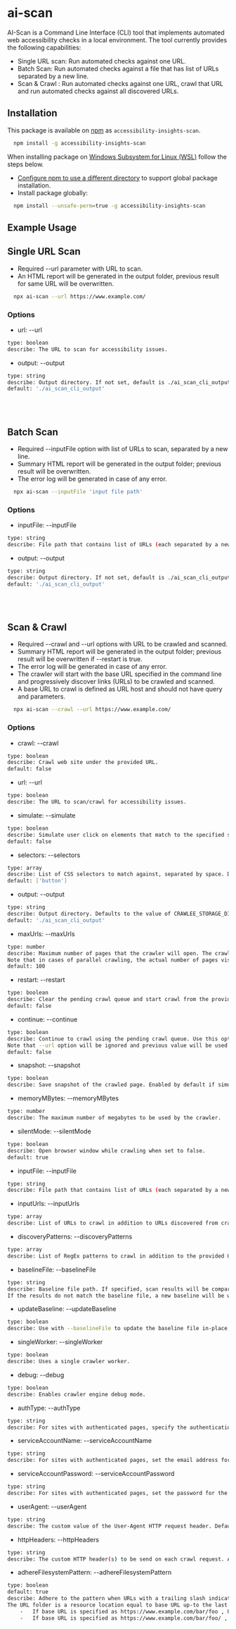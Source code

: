 <!--
Copyright (c) Microsoft Corporation. All rights reserved.
Licensed under the MIT License.
-->

# ai-scan

AI-Scan is a Command Line Interface (CLI) tool that implements automated web accessibility checks in a local environment. The tool currently provides the following capabilities:

-   Single URL scan: Run automated checks against one URL.
-   Batch Scan: Run automated checks against a file that has list of URLs separated by a new line.
-   Scan & Crawl : Run automated checks against one URL, crawl that URL and run automated checks against all discovered URLs.

## Installation

This package is available on [npm](http://npmjs.com) as `accessibility-insights-scan`.

```sh
  npm install -g accessibility-insights-scan
```

When installing package on [Windows Subsystem for Linux (WSL)](https://docs.microsoft.com/en-us/windows/wsl/about) follow the steps below.

-   [Configure npm to use a different directory](https://docs.npmjs.com/resolving-eacces-permissions-errors-when-installing-packages-globally) to support global package installation.
-   Install package globally:

```sh
  npm install --unsafe-perm=true -g accessibility-insights-scan
```

## Example Usage

## Single URL Scan

-   Required --url parameter with URL to scan.
-   An HTML report will be generated in the output folder, previous result for same URL will be overwritten.

```sh
  npx ai-scan --url https://www.example.com/
```

### Options

-   url: --url

```sh
type: boolean
describe: The URL to scan for accessibility issues.
```

-   output: --output

```sh
type: string
describe: Output directory. If not set, default is ./ai_scan_cli_output, if you use the same output for different runs, an existing result might be overwritten.
default: './ai_scan_cli_output'
```

</br></br>

## Batch Scan

-   Required --inputFile option with list of URLs to scan, separated by a new line.
-   Summary HTML report will be generated in the output folder; previous result will be overwritten.
-   The error log will be generated in case of any error.

```sh
  npx ai-scan --inputFile 'input file path'
```

### Options

-   inputFile: --inputFile

```sh
type: string
describe: File path that contains list of URLs (each separated by a new line) to scan for accessibility issues.
```

-   output: --output

```sh
type: string
describe: Output directory. If not set, default is ./ai_scan_cli_output, if you use the same output for different runs, an existing result might be overwritten.
default: './ai_scan_cli_output'
```

</br></br>

## Scan & Crawl

-   Required --crawl and --url options with URL to be crawled and scanned.
-   Summary HTML report will be generated in the output folder; previous result will be overwritten if --restart is true.
-   The error log will be generated in case of any error.
-   The crawler will start with the base URL specified in the command line and progressively discover links (URLs) to be crawled and scanned.
-   A base URL to crawl is defined as URL host and should not have query and parameters.

```sh
  npx ai-scan --crawl --url https://www.example.com/
```

### Options

-   crawl: --crawl

```sh
type: boolean
describe: Crawl web site under the provided URL.
default: false
```

-   url: --url

```sh
type: boolean
describe: The URL to scan/crawl for accessibility issues.
```

-   simulate: --simulate

```sh
type: boolean
describe: Simulate user click on elements that match to the specified selectors.
default: false
```

-   selectors: --selectors

```sh
type: array
describe: List of CSS selectors to match against, separated by space. Default selector is 'button'.
default: ['button']
```

-   output: --output

```sh
type: string
describe: Output directory. Defaults to the value of CRAWLEE_STORAGE_DIR, if set, or ./ai_scan_cli_output, if not, if you use the same output for different runs, an existing result might be overwritten.
default: './ai_scan_cli_output'
```

-   maxUrls: --maxUrls

```sh
type: number
describe: Maximum number of pages that the crawler will open. The crawl will stop when this limit is reached.
Note that in cases of parallel crawling, the actual number of pages visited might be slightly higher than this value.
default: 100
```

-   restart: --restart

```sh
type: boolean
describe: Clear the pending crawl queue and start crawl from the provided URL when set to true, otherwise resume the crawl from the last request in the queue.
default: false
```

-   continue: --continue

```sh
type: boolean
describe: Continue to crawl using the pending crawl queue. Use this option to continue when previous scan was terminated.
Note that --url option will be ignored and previous value will be used instead.
default: false
```

-   snapshot: --snapshot

```sh
type: boolean
describe: Save snapshot of the crawled page. Enabled by default if simulation option is selected, otherwise false.
```

-   memoryMBytes: --memoryMBytes

```sh
type: number
describe: The maximum number of megabytes to be used by the crawler.
```

-   silentMode: --silentMode

```sh
type: boolean
describe: Open browser window while crawling when set to false.
default: true
```

-   inputFile: --inputFile

```sh
type: string
describe: File path that contains list of URLs (each separated by a new line) to scan in addition to URLs discovered from crawling the provided URL.
```

-   inputUrls: --inputUrls

```sh
type: array
describe: List of URLs to crawl in addition to URLs discovered from crawling the provided URL, separated by space.
```

-   discoveryPatterns: --discoveryPatterns

```sh
type: array
describe: List of RegEx patterns to crawl in addition to the provided URL, separated by space.
```

-   baselineFile: --baselineFile

```sh
type: string
describe: Baseline file path. If specified, scan results will be compared to baseline results and the summary report will denote which results are new.
If the results do not match the baseline file, a new baseline will be written to the output directory. To update the existing baseline file instead, use --updateBaseline.
```

-   updateBaseline: --updateBaseline

```sh
type: boolean
describe: Use with --baselineFile to update the baseline file in-place, rather than writing any updated baseline to the output directory.
```

-   singleWorker: --singleWorker

```sh
type: boolean
describe: Uses a single crawler worker.
```

-   debug: --debug

```sh
type: boolean
describe: Enables crawler engine debug mode.
```

-   authType: --authType

```sh
type: string
describe: For sites with authenticated pages, specify the authentication type. The CLI currently supports "AAD" (Azure Active Directory). Use with --serviceAccountName and --serviceAccountPassword.
```

-   serviceAccountName: --serviceAccountName

```sh
type: string
describe: For sites with authenticated pages, set the email address for the non-people service account.
```

-   serviceAccountPassword: --serviceAccountPassword

```sh
type: string
describe: For sites with authenticated pages, set the password for the non-people service account.
```

-   userAgent: --userAgent

```sh
type: string
describe: The custom value of the User-Agent HTTP request header. Defaults to the value of USER_AGENT environment variable. The option will take precedence over environment variable.
```

-   httpHeaders: --httpHeaders

```sh
type: string
describe: The custom HTTP header(s) to be send on each crawl request. Accepts JSON formatted string like {"name": "value"}.
```

-   adhereFilesystemPattern: --adhereFilesystemPattern

```sh
type: boolean
default: true
describe: Adhere to the pattern when URLs with a trailing slash indicates a directory, and those without a trailing slash denotes a file.
The URL folder is a resource location equal to base URL up-to the last forward slash in the specified base URL, or e.g:
    -   If base URL is specified as https://www.example.com/bar/foo , URLs that are in https://www.example.com/bar/ folder will be considered for crawling and scanning.
    -   If base URL is specified as https://www.example.com/bar/foo/ , only URLs that are in https://www.example.com/bar/foo/ folder will be considered for crawling and scanning.
```
